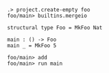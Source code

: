 ```ucm:hide
.> project.create-empty foo
foo/main> builtins.mergeio
```

```unison
structural type Foo = MkFoo Nat

main : () -> Foo
main _ = MkFoo 5
```

```ucm
foo/main> add
foo/main> run main
```
